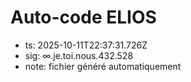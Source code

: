 # Auto-code ELIOS
- ts: 2025-10-11T22:37:31.726Z
- sig: ∞.je.toi.nous.432.528
- note: fichier généré automatiquement